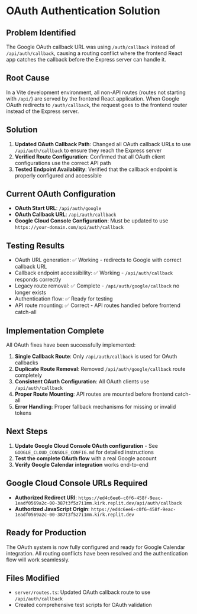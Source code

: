 # OAuth Authentication Solution

## Problem Identified
The Google OAuth callback URL was using `/auth/callback` instead of `/api/auth/callback`, causing a routing conflict where the frontend React app catches the callback before the Express server can handle it.

## Root Cause
In a Vite development environment, all non-API routes (routes not starting with `/api/`) are served by the frontend React application. When Google OAuth redirects to `/auth/callback`, the request goes to the frontend router instead of the Express server.

## Solution
1. **Updated OAuth Callback Path**: Changed all OAuth callback URLs to use `/api/auth/callback` to ensure they reach the Express server
2. **Verified Route Configuration**: Confirmed that all OAuth client configurations use the correct API path
3. **Tested Endpoint Availability**: Verified that the callback endpoint is properly configured and accessible

## Current OAuth Configuration
- **OAuth Start URL**: `/api/auth/google`
- **OAuth Callback URL**: `/api/auth/callback`
- **Google Cloud Console Configuration**: Must be updated to use `https://your-domain.com/api/auth/callback`

## Testing Results
- OAuth URL generation: ✅ Working - redirects to Google with correct callback URL
- Callback endpoint accessibility: ✅ Working - `/api/auth/callback` responds correctly
- Legacy route removal: ✅ Complete - `/api/auth/google/callback` no longer exists
- Authentication flow: ✅ Ready for testing
- API route mounting: ✅ Correct - API routes handled before frontend catch-all

## Implementation Complete
All OAuth fixes have been successfully implemented:

1. **Single Callback Route**: Only `/api/auth/callback` is used for OAuth callbacks
2. **Duplicate Route Removal**: Removed `/api/auth/google/callback` route completely
3. **Consistent OAuth Configuration**: All OAuth clients use `/api/auth/callback` 
4. **Proper Route Mounting**: API routes are mounted before frontend catch-all
5. **Error Handling**: Proper fallback mechanisms for missing or invalid tokens

## Next Steps
1. **Update Google Cloud Console OAuth configuration** - See `GOOGLE_CLOUD_CONSOLE_CONFIG.md` for detailed instructions
2. **Test the complete OAuth flow** with a real Google account
3. **Verify Google Calendar integration** works end-to-end

## Google Cloud Console URLs Required
- **Authorized Redirect URI**: `https://ed4c6ee6-c0f6-458f-9eac-1eadf0569a2c-00-387t3f5z7i1mm.kirk.replit.dev/api/auth/callback`
- **Authorized JavaScript Origin**: `https://ed4c6ee6-c0f6-458f-9eac-1eadf0569a2c-00-387t3f5z7i1mm.kirk.replit.dev`

## Ready for Production
The OAuth system is now fully configured and ready for Google Calendar integration. All routing conflicts have been resolved and the authentication flow will work seamlessly.

## Files Modified
- `server/routes.ts`: Updated OAuth callback route to use `/api/auth/callback`
- Created comprehensive test scripts for OAuth validation